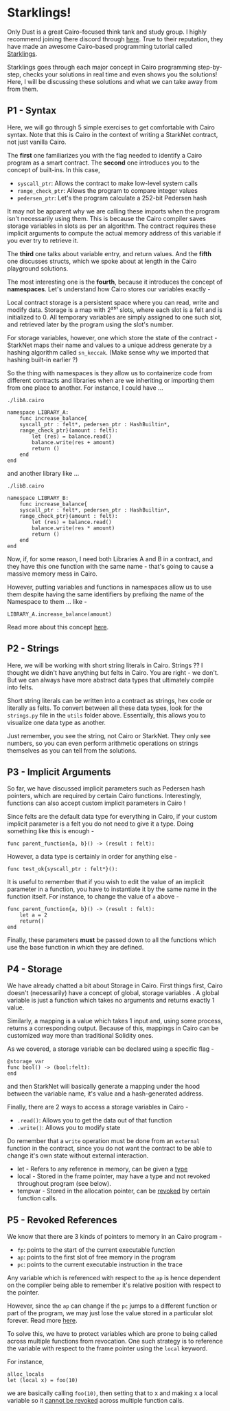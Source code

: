 # Starklings!

Only Dust is a great Cairo-focused think tank and study group. I highly recommend joining there discord through [here](https://www.onlydust.xyz/).  True to their reputation, they have made an awesome Cairo-based programming tutorial called [Starklings](https://github.com/onlydustxyz/starklings).  

Starklings goes through each major concept in Cairo programming step-by-step, checks your solutions in real time and even shows you the solutions! Here, I will be discussing these solutions and what we can take away from from them. 

## P1 - Syntax

Here, we will go through 5 simple exercises to get comfortable with Cairo syntax. Note that this is Cairo in the context of writing a StarkNet contract, not just vanilla Cairo. 

The **first** one familiarizes you with the flag needed to identify a Cairo program as a smart contract. The **second** one introduces you to the concept of built-ins. In this case, 

- `syscall_ptr`: Allows the contract to make low-level system calls
- `range_check_ptr`: Allows the program to compare integer values
- `pedersen_ptr`: Let's the program calculate a 252-bit Pedersen hash 

It may not be apparent why we are calling these imports when the program isn't necessarily using them. This is because the Cairo compiler saves storage variables in slots as per an algorithm. The contract requires these implicit arguments to compute the actual memory address of this variable if you ever try to retrieve it.

The **third** one talks about variable entry, and return values. And the **fifth** one discusses structs, which we spoke about at length in the Cairo playground solutions. 

The most interesting one is the **fourth**, because it introduces the concept of **namespaces**. Let's understand how Cairo stores our variables exactly - 

Local contract storage is a persistent space where you can  read, write and modify data. Storage is a map with  2²⁵¹ slots, where each slot is a felt and is initialized to 0. All temporary variables are simply assigned to one such slot, and retrieved later by the program using the slot's number. 

For storage variables, however, one which store the state of the contract - StarkNet maps their name and values to a unique address generate by a hashing algorithm called `sn_keccak`. (Make sense why we imported that hashing built-in earlier ?)

So the thing with namespaces is they allow us to containerize code from different contracts and libraries when are we inheriting or importing them from one place to another. For instance, I could have ... 

```
./libA.cairo

namespace LIBRARY_A:
	func increase_balance{
	syscall_ptr : felt*, pedersen_ptr : HashBuiltin*,
	range_check_ptr}(amount : felt):
		let (res) = balance.read()
		balance.write(res + amount)
		return ()
	end
end
```
and another library like ...
```
./libB.cairo

namespace LIBRARY_B:
	func increase_balance{
	syscall_ptr : felt*, pedersen_ptr : HashBuiltin*,
	range_check_ptr}(amount : felt):
		let (res) = balance.read()
		balance.write(res * amount)
		return ()
	end
end
```

Now, if, for some reason, I need both Libraries A and B in a contract, and they have this one function with the same name - that's going to cause a massive memory mess in Cairo. 

However, putting variables and functions in namespaces allow us to use them despite having the same identifiers by prefixing the name of the Namespace to them ... like -

```
LIBRARY_A.increase_balance(amount)
```

Read more about this concept [here](https://medium.com/coinmonks/storage-variable-clashing-in-starknet-ce5f28e60886). 

 ## P2 - Strings

Here, we will be working with short string literals in Cairo. Strings ?? I thought we didn't have anything but felts in Cairo. You are right - we don't. But we can always have more abstract data types that ultimately compile into felts. 

Short string literals can be written into a contract as strings, hex code or literally as felts. To convert between all these data types, look for the `strings.py` file in the `utils` folder above. Essentially, this allows you to visualize one data type as another. 

Just remember, you see the string, not Cairo or StarkNet. They only see numbers, so you can even perform arithmetic operations on strings themselves as you can tell from the solutions. 

 ## P3 - Implicit Arguments

So far, we have discussed implicit parameters such as Pedersen hash pointers, which are required by certain Cairo functions. Interestingly, functions can also accept custom implicit parameters in Cairo !

Since felts are the default data type for everything in Cairo, if your custom implicit parameter is a felt you do not need to give it a type. Doing something like this is enough - 

```
func parent_function{a, b}() -> (result : felt):
```
However, a data type is certainly in order for anything else - 
```
func test_ok{syscall_ptr : felt*}():
```

It is useful to remember that if you wish to edit the value of an implicit parameter in a function, you have to instantiate it by the same name in the function itself. For instance, to change the value of `a` above - 

```
func parent_function{a, b}() -> (result : felt):
	let a = 2 
	return()
end
```

Finally, these parameters **must** be passed down to all the functions which  use the base function in which they are defined. 

 ## P4 - Storage

We have already chatted a bit about Storage in Cairo. First things first, Cairo doesn't (necessarily) have a concept of global, storage variables . A global variable is just a function which takes no arguments and returns exactly 1 value. 

Similarly, a mapping is a value which takes 1 input and, using some process, returns a corresponding output. Because of this, mappings in Cairo can be customized way more than traditional Solidity ones. 

As we covered, a storage variable can be declared using a specific flag - 

```
@storage_var 
func bool() -> (bool:felt):
end
```
and then StarkNet will basically generate a mapping under the hood between the variable name, it's value and a hash-generated address. 

Finally, there are 2 ways to access a storage variables in Cairo - 

- `.read()`: Allows you to get the data out of that function 
- `.write()`: Allows you to modify state

Do remember that a `write` operation must be done from an `external` function in the contract, since you do not want the contract to be able to change it's own state without external interaction. 

 - let - Refers to any reference in memory, can be given a [type](https://www.cairo-lang.org/docs/how_cairo_works/consts.html#typed-references)
 - local -  Stored in the frame pointer, may have a type and not revoked throughout program (see below). 
 - tempvar - Stored in the allocation pointer, can be [revoked](https://www.cairo-lang.org/docs/how_cairo_works/consts.html#revoked-references) by certain function calls. 

 ## P5 - Revoked References

We know that there are 3 kinds of pointers to memory in an Cairo program - 

- `fp`: points to the start of the current executable function 
- `ap`: points to the first slot of free memory in the program 
- `pc`: points to the current executable instruction in the trace

Any variable which is referenced with respect to the `ap` is hence dependent on the compiler being able to remember it's relative position with respect to the pointer. 

However, since the `ap` can change if the `pc` jumps to a different function or part of the program, we may just lose the value stored in a particular slot forever. Read more [here](https://www.cairo-lang.org/docs/how_cairo_works/consts.html). 

To solve this, we have to protect variables which are prone to being called across multiple functions from revocation. One such strategy is to reference the variable with respect to the frame pointer using the `local` keyword.  

For instance, 
```
alloc_locals
let (local x) = foo(10)
```
we are basically calling `foo(10)`, then setting that to x and making x a local variable so it [cannot be revoked](https://stackoverflow.com/questions/71738301/what-does-it-mean-to-declare-a-local-variable-inside-a-let?rq=1) across multiple function calls. 
